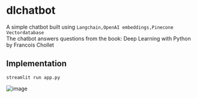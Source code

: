 <h1> dlchatbot </h1>

A simple chatbot built using
``` Langchain,OpenAI embeddings,Pinecone Vectordatabase ``` <br/>
The chatbot answers questions from the book: Deep Learning with Python by Francois Chollet

<h2> Implementation </h2>

 ```
streamlit run app.py
```

![image](https://github.com/redknight648/dlchatbot/assets/97392797/cd94e235-5226-49b8-b6b1-0d39f34ff1ba)
